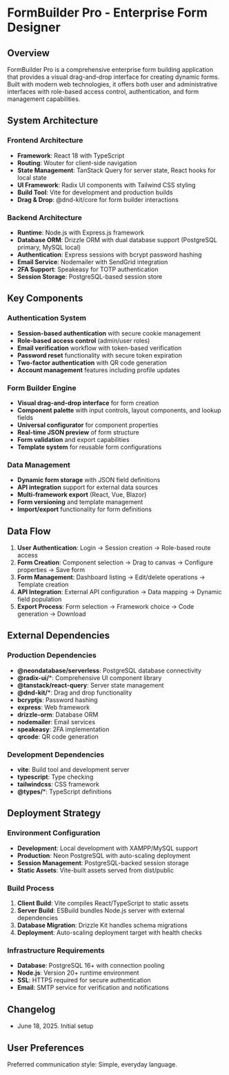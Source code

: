 # FormBuilder Pro - Enterprise Form Designer

## Overview

FormBuilder Pro is a comprehensive enterprise form building application that provides a visual drag-and-drop interface for creating dynamic forms. Built with modern web technologies, it offers both user and administrative interfaces with role-based access control, authentication, and form management capabilities.

## System Architecture

### Frontend Architecture
- **Framework**: React 18 with TypeScript
- **Routing**: Wouter for client-side navigation
- **State Management**: TanStack Query for server state, React hooks for local state
- **UI Framework**: Radix UI components with Tailwind CSS styling
- **Build Tool**: Vite for development and production builds
- **Drag & Drop**: @dnd-kit/core for form builder interactions

### Backend Architecture
- **Runtime**: Node.js with Express.js framework
- **Database ORM**: Drizzle ORM with dual database support (PostgreSQL primary, MySQL local)
- **Authentication**: Express sessions with bcrypt password hashing
- **Email Service**: Nodemailer with SendGrid integration
- **2FA Support**: Speakeasy for TOTP authentication
- **Session Storage**: PostgreSQL-based session store

## Key Components

### Authentication System
- **Session-based authentication** with secure cookie management
- **Role-based access control** (admin/user roles)
- **Email verification** workflow with token-based verification
- **Password reset** functionality with secure token expiration
- **Two-factor authentication** with QR code generation
- **Account management** features including profile updates

### Form Builder Engine
- **Visual drag-and-drop interface** for form creation
- **Component palette** with input controls, layout components, and lookup fields
- **Universal configurator** for component properties
- **Real-time JSON preview** of form structure
- **Form validation** and export capabilities
- **Template system** for reusable form configurations

### Data Management
- **Dynamic form storage** with JSON field definitions
- **API integration** support for external data sources
- **Multi-framework export** (React, Vue, Blazor)
- **Form versioning** and template management
- **Import/export** functionality for form definitions

## Data Flow

1. **User Authentication**: Login → Session creation → Role-based route access
2. **Form Creation**: Component selection → Drag to canvas → Configure properties → Save form
3. **Form Management**: Dashboard listing → Edit/delete operations → Template creation
4. **API Integration**: External API configuration → Data mapping → Dynamic field population
5. **Export Process**: Form selection → Framework choice → Code generation → Download

## External Dependencies

### Production Dependencies
- **@neondatabase/serverless**: PostgreSQL database connectivity
- **@radix-ui/***: Comprehensive UI component library
- **@tanstack/react-query**: Server state management
- **@dnd-kit/***: Drag and drop functionality
- **bcryptjs**: Password hashing
- **express**: Web framework
- **drizzle-orm**: Database ORM
- **nodemailer**: Email services
- **speakeasy**: 2FA implementation
- **qrcode**: QR code generation

### Development Dependencies
- **vite**: Build tool and development server
- **typescript**: Type checking
- **tailwindcss**: CSS framework
- **@types/***: TypeScript definitions

## Deployment Strategy

### Environment Configuration
- **Development**: Local development with XAMPP/MySQL support
- **Production**: Neon PostgreSQL with auto-scaling deployment
- **Session Management**: PostgreSQL-backed session storage
- **Static Assets**: Vite-built assets served from dist/public

### Build Process
1. **Client Build**: Vite compiles React/TypeScript to static assets
2. **Server Build**: ESBuild bundles Node.js server with external dependencies
3. **Database Migration**: Drizzle Kit handles schema migrations
4. **Deployment**: Auto-scaling deployment target with health checks

### Infrastructure Requirements
- **Database**: PostgreSQL 16+ with connection pooling
- **Node.js**: Version 20+ runtime environment
- **SSL**: HTTPS required for secure authentication
- **Email**: SMTP service for verification and notifications

## Changelog
- June 18, 2025. Initial setup

## User Preferences

Preferred communication style: Simple, everyday language.